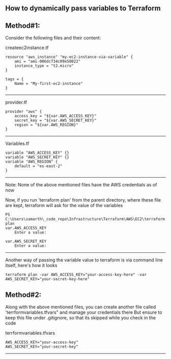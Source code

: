 How to dynamically pass variables to Terraform
----------------------------------------------------------------------------------------------------------------------------------------

Method#1:
----------------------------------------------------------------------------------------------------------------------------------------
Consider the following files and their content:

createec2instance.tf

    resource "aws_instance" "my-ec2-instance-via-variable" {
        ami = "ami-006dcf34c09e50022"
        instance_type = "t2.micro"
    }

    tags = {
        Name = "My-first-ec2-instance"
    }

----------------------------------------------------------------------------------------------------------------------------------------
provider.tf

    provider "aws" {
        access_key = "${var.AWS_ACCESS_KEY}"
        secret_key = "${var.AWS_SECRET_KEY}"
        region = "${var.AWS_REGION}"
    }

----------------------------------------------------------------------------------------------------------------------------------------
Variables.tf

    variable "AWS_ACCESS_KEY" {}
    variable "AWS_SECRET_KEY" {}
    variable "AWS_REGION" {
        default = "es-east-2"
    }

----------------------------------------------------------------------------------------------------------------------------------------

Note: None of the above mentioned files have the AWS credentials as of now

Now, if you run 'terraform plan' from the parent directory, where these file are kept, terraform will ask for the value of the variables

    PS C:\Users\samarth\_code_repo\Infrastructure\Terraform\AWS\EC2\terraform plan
    var.AWS_ACCESS_KEY
        Enter a value:
    
    var.AWS_SECRET_KEY
        Enter a value:

----------------------------------------------------------------------------------------------------------------------------------------
Another way of passing the variable value to terraform is via command line itself, here's how it looks

    terraform plan -var AWS_ACCESS_KEY="your-access-key-here" -var AWS_SECRET_KEY="your-secret-key-here"

Method#2:
----------------------------------------------------------------------------------------------------------------------------------------
Along with the above mentioned files, you can create another file called 'terrformvariables.tfvars" and manage your credentials there
But ensure to keep this file under .gitignore, so that its skipped while you check in the code

terrformvariables.tfvars

    AWS_ACCESS_KEY="your-access-key"
    AWS_SECRET_KEY="your-secret-key"

----------------------------------------------------------------------------------------------------------------------------------------